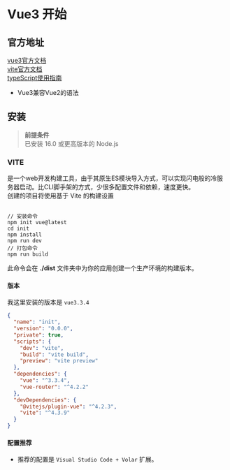 # Vue3 开始
## 官方地址
[vue3官方文档](https://cn.vuejs.org/guide/introduction.html) <br />
[vite官方文档](https://cn.vitejs.dev/) <br />
[typeScript使用指南](https://cn.vuejs.org/guide/typescript/overview.html)
* Vue3兼容Vue2的语法<br />
## 安装
> **前提条件** <br />
> 已安装 16.0 或更高版本的 Node.js<br />
### VITE
是一个web开发构建工具，由于其原生ES模块导入方式，可以实现闪电般的冷服务器启动。比CLI脚手架的方式，少很多配置文件和依赖，速度更快。<br/>
创建的项目将使用基于 Vite 的构建设置

```

// 安装命令
npm init vue@latest
cd init
npm install
npm run dev
// 打包命令
npm run build
```
此命令会在 **./dist** 文件夹中为你的应用创建一个生产环境的构建版本。
#### 版本
我这里安装的版本是 `vue3.3.4`
```json
{
  "name": "init",
  "version": "0.0.0",
  "private": true,
  "scripts": {
    "dev": "vite",
    "build": "vite build",
    "preview": "vite preview"
  },
  "dependencies": {
    "vue": "^3.3.4",
    "vue-router": "^4.2.2"
  },
  "devDependencies": {
    "@vitejs/plugin-vue": "^4.2.3",
    "vite": "^4.3.9"
  }
}
```


#### 配置推荐
* 推荐的配置是 `Visual Studio Code + Volar` 扩展。